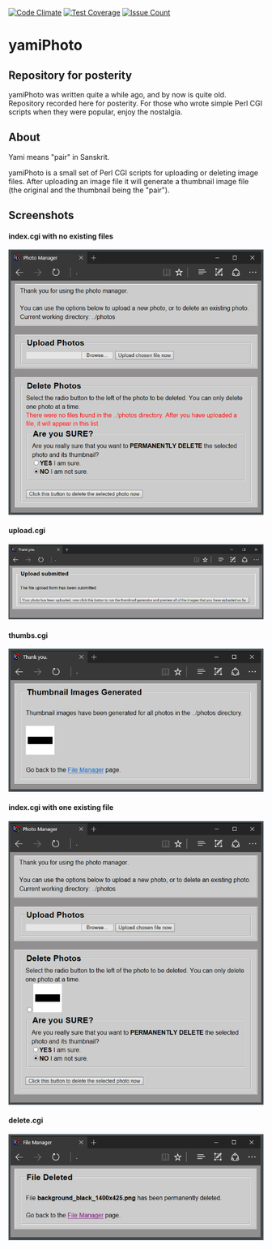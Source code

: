 [![Code Climate](https://codeclimate.com/github/nothingworksright/yamiPhoto/badges/gpa.svg)](https://codeclimate.com/github/nothingworksright/yamiPhoto) [![Test Coverage](https://codeclimate.com/github/nothingworksright/yamiPhoto/badges/coverage.svg)](https://codeclimate.com/github/nothingworksright/yamiPhoto/coverage) [![Issue Count](https://codeclimate.com/github/nothingworksright/yamiPhoto/badges/issue_count.svg)](https://codeclimate.com/github/nothingworksright/yamiPhoto)

# yamiPhoto

## Repository for posterity

yamiPhoto was written quite a while ago, and by now is quite old. Repository recorded here for posterity. For those who wrote simple Perl CGI scripts when they were popular, enjoy the nostalgia.

## About

Yami means "pair" in Sanskrit.

yamiPhoto is a small set of Perl CGI scripts for uploading or deleting image files. After uploading an image file it will generate a thumbnail image file (the original and the thumbnail being the "pair").

## Screenshots

#### index.cgi with no existing files

![Screenshot 1](/screenshots/screenshot_1.png?raw=true "Screenshot 1")

#### upload.cgi

![Screenshot 2](/screenshots/screenshot_2.png?raw=true "Screenshot 2")

#### thumbs.cgi

![Screenshot 3](/screenshots/screenshot_3.png?raw=true "Screenshot 3")

#### index.cgi with one existing file

![Screenshot 4](/screenshots/screenshot_4.png?raw=true "Screenshot 4")

#### delete.cgi

![Screenshot 5](/screenshots/screenshot_5.png?raw=true "Screenshot 5")

